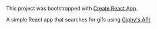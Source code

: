 This project was bootstrapped with [Create React App](https://github.com/facebook/create-react-app).

A simple React app that searches for gifs using [Giphy's API](https://developers.giphy.com/docs/).
